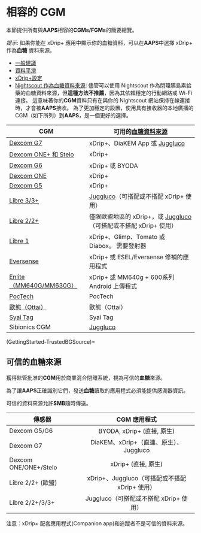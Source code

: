 # 相容的 CGM

本節提供所有與**AAPS**相容的**CGMs/FGMs**的簡要總覽。

*提示*: 如果你能在 xDrip+ 應用中顯示你的血糖資料，可以在**AAPS**中選擇 xDrip+ 作為**血糖** 資料來源。

* [一般建議](../CompatibleCgms/GeneralCGMRecommendation.md)
* [資料平滑](../CompatibleCgms/SmoothingBloodGlucoseData.md)
* [xDrip+設定](../CompatibleCgms/xDrip.md)
* [Nightscout 作為血糖資料來源](../CompatibleCgms/CgmNightscoutUpload.md): 儘管可以使用 Nightscout 作為閉環胰島素給藥的血糖資料來源，但**這種方法不推薦**，因為其依賴穩定的行動網路或 Wi-Fi 連接。 這意味著你的**CGM**資料只有在與你的 Nightscout 網站保持在線連接時，才會被**AAPS**接收。 為了更加穩定的設置，使用具有接收器的本地廣播的 CGM（如下所列）到**AAPS**，是一個更好的選擇。

| CGM                                                  | 可用的[血糖資料來源](../SettingUpAaps/ConfigBuilder.md#bg-source)                                            |
| ---------------------------------------------------- | --------------------------------------------------------------------------------------------------- |
| [Dexcom G7](../CompatibleCgms/DexcomG7.md)           | xDrip+、DiaKEM App 或 [Juggluco](https://www.juggluco.nl/Jugglucohelp/introhelp.html)                 |
| [Dexcom ONE+ 和 Stelo](../CompatibleCgms/DexcomG7.md) | xDrip+                                                                                              |
| [Dexcom G6](../CompatibleCgms/DexcomG6.md)           | xDrip+ 或 BYODA                                                                                      |
| [Dexcom ONE](../CompatibleCgms/DexcomG6.md)          | xDrip+                                                                                              |
| [Dexcom G5](../CompatibleCgms/DexcomG5.md)           | xDrip+                                                                                              |
| [Libre 3/3+](../CompatibleCgms/Libre3.md)            | [Juggluco](https://www.juggluco.nl/Juggluco/libre3/)（可搭配或不搭配 xDrip+ 使用）                             |
| [Libre 2/2+](../CompatibleCgms/Libre2.md)            | 僅限歐盟地區的 xDrip+，或 [Juggluco](https://www.juggluco.nl/Jugglucohelp/introhelp.html)（可搭配或不搭配 xDrip+ 使用） |
| [Libre 1](../CompatibleCgms/Libre1.md)               | xDrip+、Glimp、Tomato 或 Diabox。 需要發射器                                                                 |
| [Eversense](../CompatibleCgms/Eversense.md)          | xDrip+ 或 ESEL/Eversense 修補的應用程式                                                                     |
| [Enlite（MM640G/MM630G）](../CompatibleCgms/MM640g.md) | xDrip+ 或 MM640g + 600系列 Android 上傳程式                                                                |
| [PocTech](../CompatibleCgms/PocTech.md)              | PocTech                                                                                             |
| [歐態（Ottai）](../CompatibleCgms/OttaiM8.md)            | 歐態（Ottai）                                                                                           |
| [Syai Tag](../CompatibleCgms/SyaiTagX1.md)           | Syai Tag                                                                                            |
| Sibionics CGM                                        | [Juggluco](https://www.juggluco.nl/Jugglucohelp/introhelp.html)                                     |

(GettingStarted-TrustedBGSource)=

## 可信的血糖來源

獲得監管批准的**CGM**用於商業混合閉環系統，視為可信的**血糖**來源。

為了讓**AAPS**正確識別它們，發送**血糖**讀取的應用程式必須能提供感測器資訊。

可信的資料來源允許**SMB**隨時傳送。

| 傳感器                   |              CGM 應用程式              |
| --------------------- |:----------------------------------:|
| Dexcom G5/G6          |       BYODA, xDrip+ (直接, 原生)       |
| Dexcom G7             |   DiaKEM、xDrip+（直連、原生）、Juggluco    |
| Dexcom ONE/ONE+/Stelo |          xDrip+ (直接, 原生)           |
| Libre 2/2+ (歐盟)       | xDrip+、Juggluco（可搭配或不搭配 xDrip+ 使用） |
| Libre 2/2+/3/3+       |    Juggluco（可搭配或不搭配 xDrip+ 使用）     |

注意：xDrip+ 配套應用程式(Companion app)和追蹤者不是可信的資料來源。
